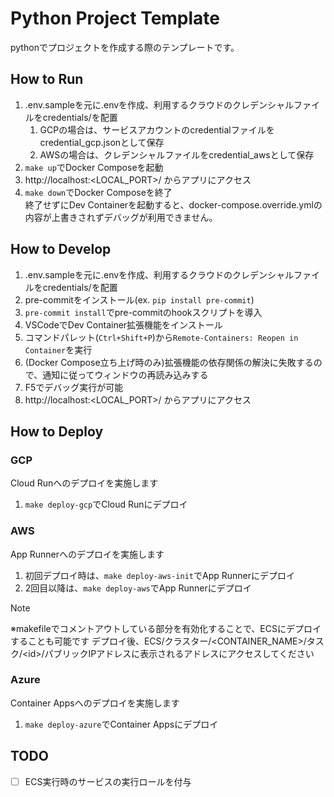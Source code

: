 # Python Project Template
pythonでプロジェクトを作成する際のテンプレートです。

## How to Run

1. .env.sampleを元に.envを作成、利用するクラウドのクレデンシャルファイルをcredentials/を配置
   1. GCPの場合は、サービスアカウントのcredentialファイルをcredential_gcp.jsonとして保存
   2. AWSの場合は、クレデンシャルファイルをcredential_awsとして保存
2. `make up`でDocker Composeを起動
3. http://localhost:<LOCAL_PORT>/ からアプリにアクセス
4. `make down`でDocker Composeを終了  
   終了せずにDev Containerを起動すると、docker-compose.override.ymlの内容が上書きされずデバッグが利用できません。

## How to Develop

1. .env.sampleを元に.envを作成、利用するクラウドのクレデンシャルファイルをcredentials/を配置
2. pre-commitをインストール(ex. `pip install pre-commit`)
3. `pre-commit install`でpre-commitのhookスクリプトを導入
4. VSCodeでDev Container拡張機能をインストール
5. コマンドパレット(`Ctrl+Shift+P`)から`Remote-Containers: Reopen in Container`を実行
6. (Docker Compose立ち上げ時のみ)拡張機能の依存関係の解決に失敗するので、通知に従ってウィンドウの再読み込みする
7. F5でデバッグ実行が可能
8. http://localhost:<LOCAL_PORT>/ からアプリにアクセス

## How to Deploy

### GCP

Cloud Runへのデプロイを実施します

1. `make deploy-gcp`でCloud Runにデプロイ

### AWS

App Runnerへのデプロイを実施します

1. 初回デプロイ時は、`make deploy-aws-init`でApp Runnerにデプロイ
2. 2回目以降は、`make deploy-aws`でApp Runnerにデプロイ

> [!NOTE]
> ※makefileでコメントアウトしている部分を有効化することで、ECSにデプロイすることも可能です
> デプロイ後、ECS/クラスター/<CONTAINER_NAME>/タスク/\<id>/パブリックIPアドレスに表示されるアドレスにアクセスしてください

### Azure

Container Appsへのデプロイを実施します

1. `make deploy-azure`でContainer Appsにデプロイ

## TODO

- [ ] ECS実行時のサービスの実行ロールを付与
